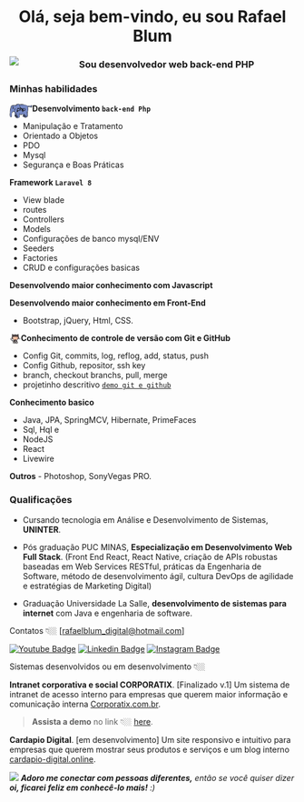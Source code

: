 <h1 align="center">Olá, seja bem-vindo, eu sou Rafael Blum </h1><img align='left' src="https://media4.giphy.com/media/ES4Vcv8zWfIt2/giphy.gif" width="50"> 
<h3 align="center">Sou desenvolvedor web back-end PHP</h3>


### Minhas habilidades

  **Desenvolvimento `back-end Php`**  <img align='left' src="https://raw.githubusercontent.com/MaruanBO/MaruanBO/master/assets/php.gif" width="40">
  - Manipulação e Tratamento
  - Orientado a Objetos
  - PDO
  - Mysql
  - Segurança e Boas Práticas

  **Framework `Laravel 8`**
  - View blade
  - routes
  - Controllers
  - Models
  - Configurações de banco mysql/ENV
  - Seeders
  - Factories
  - CRUD e configurações basicas
  
**Desenvolvendo maior conhecimento com Javascript**

**Desenvolvendo maior conhecimento em Front-End**
  - Bootstrap, jQuery, Html, CSS.

**Conhecimento de controle de versão com Git e GitHub** <img align='left' src="https://raw.githubusercontent.com/iCharlesZ/FigureBed/master/img/octocat.gif" width="20">
  - Config Git, commits, log, reflog, add, status, push
  - Config Github, repositor, ssh key
  - branch, checkout branchs, pull, merge
  - projetinho descritivo [`demo git e github`](https://github.com/RafaelBlum/demo-git-github)

**Conhecimento basico**
  - Java, JPA, SpringMCV, Hibernate, PrimeFaces
  - Sql, Hql e 
  - NodeJS 
  - React
  - Livewire
 
**Outros**
    - Photoshop, SonyVegas PRO.

### Qualificações
- Cursando tecnologia em Análise e Desenvolvimento de Sistemas, **UNINTER**.

- Pós graduação PUC MINAS, **Especialização em Desenvolvimento Web Full Stack**. (Front End React, React Native, criação de APIs robustas baseadas em Web Services RESTful, práticas da Engenharia de Software, método de desenvolvimento ágil, cultura DevOps de agilidade e estratégias de Marketing Digital)
- Graduação Universidade La Salle, **desenvolvimento de sistemas para internet** com Java e engenharia de software.

Contatos 👇🏼 [rafaelblum_digital@hotmail.com]

[![Youtube Badge](https://img.shields.io/badge/-Youtube-FF0000?style=flat-square&labelColor=FF0000&logo=youtube&logoColor=white&link=https://www.youtube.com/channel/UCMvtn8HZ12Ud-sdkY5KzTog)](https://www.youtube.com/channel/UCMvtn8HZ12Ud-sdkY5KzTog)
[![Linkedin Badge](https://img.shields.io/badge/-LinkedIn-blue?style=flat-square&logo=Linkedin&logoColor=white&link=https://www.linkedin.com/in/rafael-blum-237133114s/)](https://www.linkedin.com/in/rafael-blum-237133114s/)
[![Instagram Badge](https://img.shields.io/badge/-Instagram-violet?style=flat-square&logo=Instagram&logoColor=white&link=https://www.instagram.com/rafablum_/)](https://www.instagram.com/rafablum_/)


Sistemas desenvolvidos ou em desenvolvimento 👇🏼

**Intranet corporativa e social CORPORATIX**. [Finalizado v.1] Um sistema de intranet de acesso interno para empresas que querem maior informação e comunicação interna [Corporatix.com.br](https://corporatix.com.br/).
> **Assista a demo** no link 👇🏼 [here](https://www.youtube.com/watch?v=R8SYSqY7nAM&t=39s&ab_channel=universocode).


**Cardapio Digital**. [em desenvolvimento] Um site responsivo e intuitivo para empresas que querem mostrar seus produtos e serviços e um blog interno [cardapio-digital.online](http://cardapio-digital.online/). 


<img src="https://media.giphy.com/media/LnQjpWaON8nhr21vNW/giphy.gif" width="60"> <em><b>Adoro me conectar com pessoas diferentes,</b> então se você quiser dizer <b>oi, ficarei feliz em conhecê-lo mais!</b> :)</em>
